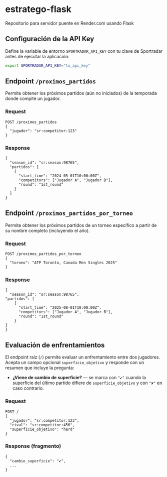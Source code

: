 # estratego-flask
Repositorio para servidor puente en Render.com usando Flask

## Configuración de la API Key

Define la variable de entorno `SPORTRADAR_API_KEY` con tu clave de Sportradar antes de ejecutar la aplicación:

```bash
export SPORTRADAR_API_KEY="tu_api_key"
```

## Endpoint `/proximos_partidos`

Permite obtener los próximos partidos (aún no iniciados) de la temporada donde compite un jugador.

### Request

```
POST /proximos_partidos
{
  "jugador": "sr:competitor:123"
}
```

### Response

```
{
  "season_id": "sr:season:98765",
  "partidos": [
    {
      "start_time": "2024-05-01T10:00:00Z",
      "competitors": ["Jugador A", "Jugador B"],
      "round": "1st_round"
    }
  ]
}
```

## Endpoint `/proximos_partidos_por_torneo`

Permite obtener los próximos partidos de un torneo específico a partir de su nombre completo (incluyendo el año).

### Request

```
POST /proximos_partidos_por_torneo
{
  "torneo": "ATP Toronto, Canada Men Singles 2025"
}
```

### Response

```
{
  "season_id": "sr:season:98765",
"partidos": [
    {
      "start_time": "2025-08-01T10:00:00Z",
      "competitors": ["Jugador A", "Jugador B"],
      "round": "1st_round"
    }
]
}
```

## Evaluación de enfrentamientos

El endpoint raíz (`/`) permite evaluar un enfrentamiento entre dos jugadores. Acepta un campo opcional `superficie_objetivo` y responde con un resumen que incluye la pregunta:

* **¿Viene de cambio de superficie?** — se marca con `"✔"` cuando la superficie del último partido difiere de `superficie_objetivo` y con `"✘"` en caso contrario.

### Request

```
POST /
{
  "jugador": "sr:competitor:123",
  "rival": "sr:competitor:456",
  "superficie_objetivo": "hard"
}
```

### Response (fragmento)

```
{
  "cambio_superficie": "✔",
  ...
}
```
